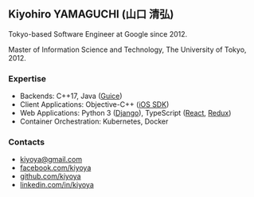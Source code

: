 ## Kiyohiro YAMAGUCHI (山口 清弘)

Tokyo-based Software Engineer at Google since 2012.

Master of Information Science and Technology, The University of Tokyo, 2012.

### Expertise

- Backends: C++17, Java ([Guice](https://github.com/google/guice))
- Client Applications: Objective-C++
  ([iOS SDK](https://developer.apple.com/ios/))
- Web Applications: Python 3 ([Django](https://www.djangoproject.com/)),
  TypeScript ([React](https://reactjs.org/), [Redux](https://redux.js.org/))
- Container Orchestration: Kubernetes, Docker

### Contacts

- [kiyoya@gmail.com](mailto:kiyoya@gmail.com)
- [facebook.com/kiyoya](https://facebook.com/kiyoya)
- [github.com/kiyoya](https://github.com/kiyoya)
- [linkedin.com/in/kiyoya](https://linkedin.com/in/kiyoya)
